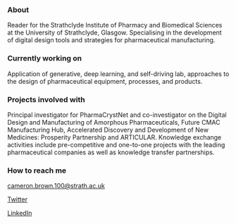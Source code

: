 ### About
Reader for the Strathclyde Institute of Pharmacy and Biomedical Sciences at the University of Strathclyde, Glasgow. Specialising in the development of digital design tools and strategies for pharmaceutical manufacturing.

### Currently working on
Application of generative, deep learning, and self-driving lab, approaches to the design of pharmaceutical equipment, processes, and products. 

### Projects involved with
Principal investigator for PharmaCrystNet and co-investigator on the Digital Design and Manufacturing of Amorphous Pharmaceuticals, Future CMAC Manufacturing Hub, Accelerated Discovery and Development of New Medicines: Prosperity Partnership and ARTICULAR. Knowledge exchange activities include pre-competitive and one-to-one projects with the leading pharmaceutical companies as well as knowledge transfer partnerships.

### How to reach me
cameron.brown.100@strath.ac.uk

[Twitter](https://twitter.com/CameronBrown42)

[LinkedIn](https://www.linkedin.com/in/cameron-brown-79320630/)

<!--
**cameronbrown100/cameronbrown100** is a ✨ _special_ ✨ repository because its `README.md` (this file) appears on your GitHub profile.

Here are some ideas to get you started:

- 🔭 I’m currently working on ...
- 🌱 I’m currently learning ...
- 👯 I’m looking to collaborate on ...
- 🤔 I’m looking for help with ...
- 💬 Ask me about ...
- 📫 How to reach me: ...
- 😄 Pronouns: ...
- ⚡ Fun fact: ...
-->
